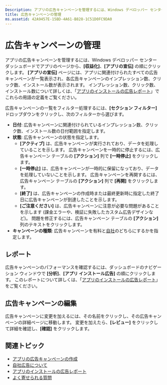 ```yaml
---
Description: アプリの広告キャンペーンを管理するには、Windows デベロッパー センター ダッシュボードでアプリのページから、[収益化]、[アプリの宣伝] の順にクリックします。
title: 広告キャンペーンの管理
ms.assetid: 42A9457E-15BD-4A61-B828-1C51D0FC9DA0
---
```


# 広告キャンペーンの管理


アプリの広告キャンペーンを管理するには、Windows デベロッパー センター ダッシュボードでアプリのページから、**[収益化]**、**[アプリの宣伝]** の順にクリックします。 **[アプリの宣伝]** ページには、アプリに関連付けられたすべての広告キャンペーンが一覧表示され、各広告キャンペーンのインプレッション数、クリック数、インストール数が表示されます。 インプレッション数、クリック数、インストール数について詳しくは、「[アプリのインストールの広告レポート](app-install-ads-reports.md)」でこれらの用語の定義をご覧ください。

広告キャンペーンの一覧をフィルター処理するには、**[セクション フィルター]** ドロップダウンをクリックし、次のフィルターから選びます。

-   **日付**: 広告キャンペーンに関連付けられているインプレッション数、クリック数、インストール数の日付範囲を指定します。
-   **状態**: 広告キャンペーンの状態を指定します。
    -   **[アクティブ]** は、広告キャンペーンが実行されており、データを処理していることを示します。 広告キャンペーンを一時的に停止するには、広告キャンペーン テーブルの **[アクション]** 列で **[一時停止]** をクリックします。
    -   **[一時停止]** は、広告キャンペーンが一時的に保留になっており、データを処理していないことを示します。 広告キャンペーンを再開するには、広告キャンペーン テーブルの **[アクション]** 列で **[再開]** をクリックします。
    -   **[終了]** は、広告キャンペーンの作成時または最終更新時に指定した終了日に広告キャンペーンが到達したことを示します。
    -   **[ご注意ください]** は、広告キャンペーンに注意が必要な問題があることを示します (課金エラーや、検証に失敗したカスタム広告デザインなど)。 問題を修正するには、広告キャンペーン テーブルの **[アクション]** 列のテキストをクリックします。
-   **キャンペーンの種類**: 広告キャンペーンを有料と[自社](about-house-ads.md)のどちらにするかを指定します。

## レポート


広告キャンペーンのパフォーマンスを確認するには、ダッシュボードのナビゲーション ウィンドウで **[分析]**、**[アプリ インストール広告]** の順にクリックします。 このレポートについて詳しくは、「[アプリのインストールの広告レポート](app-install-ads-reports.md)」をご覧ください。

## 広告キャンペーンの編集


広告キャンペーンに変更を加えるには、その名前をクリックし、その広告キャンペーンの詳細ページに移動します。 変更を加えたら、**[レビュー]** をクリックして詳細を確認し、**[確認]** をクリックします。

## 関連トピック


* [アプリの広告キャンペーンの作成](create-an-ad-campaign-for-your-app.md)
* [自社広告について](about-house-ads.md)
* [アプリのインストールの広告レポート](app-install-ads-reports.md)
* [よく寄せられる質問](common-questions.md)
 

 






<!--HONumber=Mar16_HO1-->


